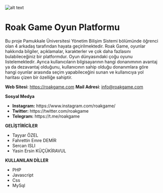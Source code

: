 ![alt text](https://roakgame.com/twitter.jpg)

# Roak Game Oyun Platformu

Bu proje Pamukkale Üniversitesi Yönetim Bilişim Sistemi bölümünde öğrenci olan 4 arkadaş tarafından hayata geçirilmektedir. Roak Game, oyunlar hakkında bilgiler, açıklamalar, karakterler ve çok daha fazlasını bulabileceğiniz bir platformdur. Oyun dünyasındaki çoğu oyunu listelemektedir. Ayrıca kullanıcıların bilgisayarının hangi donanımının avantaj ya da dezavantaj olduğunu, kullanıcının sahip olduğu donanımlara göre hangi oyunlar arasında seçim yapabileceğini sunan ve kullanıcıya yol haritası çizen bir özelliğe sahiptir.

**Web Sitesi**: https://roakgame.com
**Mail Adresi**: info@roakgame.com

**Sosyal Medya**
<ul>
  <li><b>Instagram:</b> https://www.instagram.com/roakgame/</li>
  <li><b>Twitter:</b> https://twitter.com/roakgame</li>
  <li><b>Telegram:</b> https://t.me/roakgame</li>
</ul>

**GELİŞTİRİCİLER**<br>
- Tayyar ÖZEL<br>
- Fahrettin Emre DEMİR<br>
- Sercan ISLI<br>
- Yasin Ersin KÜÇÜKİRAVUL

**KULLANILAN DİLLER**
- PHP
- Javascript
- Css
- MySql
